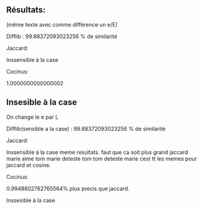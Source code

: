 Résultats:
--------------------------------------------------
(même texte avec  comme différence un e/E)

Difflib :
99.88372093023256 % de similarité

Jaccard:

Inssensible à la case

Cocinus:

1.0000000000000002

Insesible à la case
---------------------------------------------------
On change le e par L

Difflib(sensible a la case) :
99.88372093023256 % de similarité

Jaccard:

Inssensible à la case
meme resultats.
faut que ca soit plus grand
jaccard 
marie aime tom
marie deteste tom
tom deteste marie
cest tt les memes pour jaccard et cosine.

Cocinus:

0.9948802762765564% 
plus precis que jaccard.

Inssesible à la case